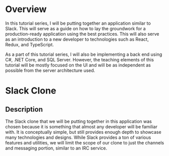 # Overview
In this tutorial series, I will be putting together an application similar to Slack.  This will serve as a guide on how to lay the groundwork for a production-ready application using the best practices.  This will also serve as an introduction to a new developer to technologies such as React, Redux, and TypeScript.

As a part of this tutorial series, I will also be implementing a back end using C#, .NET Core, and SQL Server.  However, the teaching elements of this tutorial will be mostly focused on the UI and will be as independent as possible from the server architecture used.

# Slack Clone

 ## Description

The Slack clone that we will be putting together in this application was chosen because it is something that almost any developer will be familiar with.  It is conceptually simple, but still provides enough depth to showcase many technologies and designs.  While Slack provides a ton of various features and utilities, we will limit the scope of our clone to just the channels and messaging portion, similar to an IRC service.